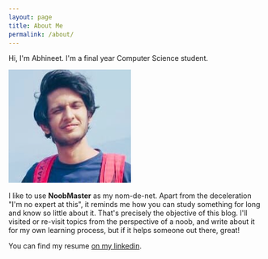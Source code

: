 ```yaml
---
layout: page
title: About Me
permalink: /about/
---
```



Hi, I'm Abhineet. I'm a final year Computer Science student.

<img src="../images/logo.png" style="display: inline-block">

I like to use __NoobMaster__ as my nom-de-net. Apart from the deceleration "I'm no expert at this", it reminds me how you can study something for long and know so little about it. That's precisely the objective of this blog. I'll visited or re-visit topics from the perspective of a noob, and write about it for my own learning process, but if it helps
someone out there, great!

You can find my resume [on my linkedin](https://www.linkedin.com/in/abhineet-c-344967bb/).
